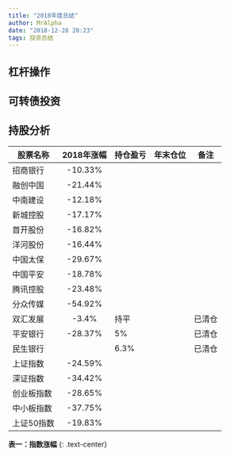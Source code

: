 ```yaml
---
title: "2018年度总结"
author: MrAlpha
date: "2018-12-28 20:23"
tags: 投资总结
---
```


## 杠杆操作

## 可转债投资

## 持股分析

| 股票名称   | 2018年涨幅 | 持仓盈亏 | 年末仓位 | 备注   |
| ---------- |:----------:| -------- | -------- | ------ |
| 招商银行   |  -10.33%   |          |          |        |
| 融创中国   |  -21.44%   |          |          |        |
| 中南建设   |  -12.18%   |          |          |        |
| 新城控股   |  -17.17%   |          |          |        |
| 首开股份   |  -16.82%   |          |          |        |
| 洋河股份   |  -16.44%   |          |          |        |
| 中国太保   |  -29.67%   |          |          |        |
| 中国平安   |  -18.78%   |          |          |        |
| 腾讯控股   |  -23.48%   |          |          |        |
| 分众传媒   |  -54.92%   |          |          |        |
| 双汇发展   |   -3.4%    | 持平     |          | 已清仓 |
| 平安银行   |  -28.37%   | 5%       |          | 已清仓 |
| 民生银行   |            | 6.3%     |          | 已清仓 |
| 上证指数   |  -24.59%   |          |          |        |
| 深证指数   |  -34.42%   |          |          |        |
| 创业板指数 |  -28.65%   |          |          |        |
| 中小板指数 |  -37.75%   |          |          |        |
| 上证50指数 |  -19.83%   |          |          |        |

**表一：指数涨幅**
{: .text-center}
